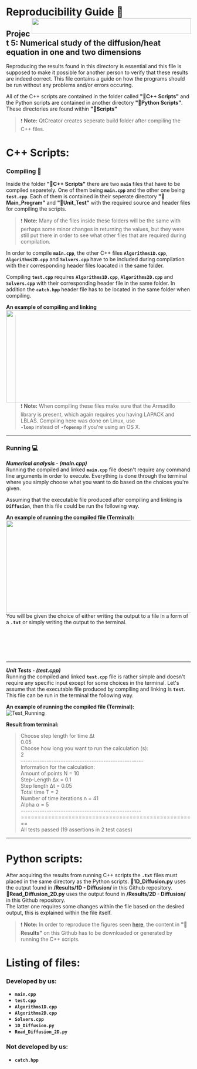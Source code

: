 # Reproducibility Guide :closed_book: <img align ="right" width="434" height="43" src="https://user-images.githubusercontent.com/54407312/68308291-e97ed600-00ac-11ea-829f-992cf0c9a1eb.gif">

## Project 5: Numerical study of the diffusion/heat equation in one and two dimensions

Reproducing the results found in this directory is essential and this file is supposed
to make it possible for another person to verify that these results are indeed correct.
This file contains a guide on how the programs should be run without any problems and/or errors occuring.

All of the C++ scripts are contained in the folder called **":file_folder:C++ Scripts"** and the Python scripts are contained in another directory **":file_folder:Python Scripts"**. These directories are found within  **":file_folder:Scripts"**

> :exclamation: **Note:** QtCreator creates seperate build folder after compiling the C++ files. 

# C++ Scripts:
### Compiling :link:

Inside the folder **":file_folder:C++ Scripts"** there are two **``main``** files that have to be compiled separetely. One of them being 
**``main.cpp``** and the other one being **``test.cpp``**. Each of them is contained in their seperate directory 
**":file_folder:Main_Program"** and **":file_folder:Unit_Test"** with the required source and header files for compiling the scripts.

> :exclamation: **Note:** Many of the files inside these folders will be the same with perhaps some minor changes in returning the
values, but they were still put there in order to see what other files that are required during compilation.

In order to compile **``main.cpp``**, the other C++ files **``Algorithms1D.cpp``**, **``Algorithms2D.cpp``** and **``Solvers.cpp``** have
to be included during compilation with their corresponding header files loacated in the same folder.

Compiling **``test.cpp``** requires **``Algorithms1D.cpp``**, **``Algorithms2D.cpp``** and **``Solvers.cpp``** with their corresponding 
header file in the same folder. In addition the **``catch.hpp``** header file has to be located in the same folder when compiling.

**An example of compiling and linking**  
<img align = "left" width="598" height="251" src="https://user-images.githubusercontent.com/54407312/71211329-30b4d500-22af-11ea-910d-9a49607a8741.gif">  

> :exclamation: **Note:** When compiling these files make sure that the Armadillo library is present, which again requires you 
having LAPACK and LBLAS. Compiling here was done on Linux, use <br/> **``-lomp``** instead of **``-fopenmp``** if you're using an OS X.

___

### Running :computer:   
***Numerical analysis - (main.cpp)***  
Running the compiled and linked **``main.cpp``** file doesn't require any command line arguments in order to execute. Everything is
done through the terminal where you simply choose what you want to do based on the choices you're given.  

Assuming that the executable file produced after compiling and linking is **``Diffusion``**, then this file could be run the
following way.  

**An example of running the compiled file (Terminal):** 
<img align = "left" width="598" height="251" src="https://user-images.githubusercontent.com/54407312/71211497-8c7f5e00-22af-11ea-96ec-7f628fbc26ee.gif">  

<br/>
<br/>

You will be given the choice of either writing the output to a file in a form of a **``.txt``** or simply writing the 
output to the terminal.
<br/>
<br/>
<br/>
<br/>
<br/>
<br/>
___

***Unit Tests - (test.cpp)***  
Running the compiled and linked **``test.cpp``** file is rather simple and doesn't require any specific input except for some choices
in the terminal. Let's assume that the executable file produced by compiling and linking is **``test``**. This file can be run in the 
terminal the following way.

**An example of running the compiled file (Terminal):**  
![Test_Running](https://user-images.githubusercontent.com/54407312/67162027-91339e80-f360-11e9-948c-8c99f60bb6ee.png)

**Result from terminal:**  
> Choose step length for time Δt  
> 0.05  
> Choose how long you want to run the calculation (s):  
> 2  
> \----------------------------------------------------  
> Information for the calculation:  
> Amount of points N = 10  
> Step-Length Δx = 0.1  
> Step length Δt = 0.05  
> Total time T = 2  
> Number of time iterations n = 41  
> Alpha α = 5  
> \---------------------------------------------------  
> \====================================================  
> All tests passed (19 assertions in 2 test cases)

___

# Python scripts:  
After acquiring the results from running C++ scripts the **``.txt``**  files must placed in the same directory as the Python scripts. 
**:page_facing_up:1D_Diffusion.py** uses the output found in **/Results/1D - Diffusion/** in this Github repository.<br/> 
**:page_facing_up:Read_Diffusion_2D.py** uses the output found in **/Results/2D - Diffusion/** in this Github repository.<br/> 
The latter one requires some changes within the file based on the desired output, this is explained within the file itself.

> :exclamation: **Note:** In order to reproduce the figures seen [here](https://github.com/patrykpk/FYS4150/tree/master/Project_5/Figures), the content in **":file_folder:Results"** on this Github has to be downloaded or generated by running the C++ scripts.

# Listing of files: 
### Developed by us:
* **``main.cpp``**
* **``test.cpp``**
* **``Algorithms1D.cpp``**
* **``Algorithms2D.cpp``**
* **``Solvers.cpp``**
* **``1D_Diffusion.py``**
* **``Read_Diffusion_2D.py``**

### Not developed by us:
* **``catch.hpp``**
